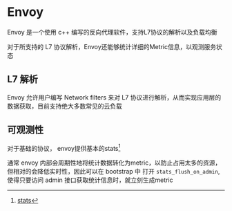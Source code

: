 # Envoy

Envoy 是一个使用 c++ 编写的反向代理软件，支持L7协议的解析以及负载均衡

对于所支持的 L7 协议解析，Envoy还能够统计详细的Metric信息，以观测服务状态

## L7 解析

Envoy 允许用户编写 Network filters 来对 L7 协议进行解析，从而实现应用层的数据获取，目前支持绝大多数常见的云负载

[^1]: [redis](https://www.envoyproxy.io/docs/envoy/v1.26.1/configuration/listeners/network_filters/redis_proxy_filter)


## 可观测性

对于基础的协议， envoy提供基本的stats[^2]

[^2]: [stats](https://www.envoyproxy.io/docs/envoy/v1.26.1/configuration/listeners/stats)

通常 envoy 内部会周期性地将统计数据转化为metric，以防止占用太多的资源，但相对的会降低实时性，因此可以在 bootstrap 中 打开 `stats_flush_on_admin`, 使得只要访问 admin 接口获取统计信息时，就立刻生成metric

[^3]: [flush_on_admin](https://www.envoyproxy.io/docs/envoy/v1.26.1/api-v3/config/bootstrap/v3/bootstrap.proto#envoy-v3-api-field-config-bootstrap-v3-bootstrap-stats-flush-on-admin)